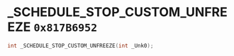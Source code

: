 # _SCHEDULE_STOP_CUSTOM_UNFREEZE `0x817B6952`

```cpp
int _SCHEDULE_STOP_CUSTOM_UNFREEZE(int _Unk0);
```